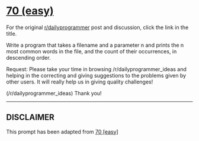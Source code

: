 # [70 (easy)](https://www.reddit.com/r/dailyprogrammer/comments/vsv3g/6292012_challenge_70_easy/)

For the original [r/dailyprogrammer](https://www.reddit.com/r/dailyprogrammer/) post and discussion, click the link in the title.

Write a program that takes a filename and a parameter n and prints the n most common words in the file, and the count of their occurrences, in descending order.

Request: Please take your time in browsing /r/dailyprogrammer_ideas and helping in the correcting and giving suggestions to the problems given by other users. It will really help us in giving quality challenges!

(/r/dailyprogrammer_ideas)
Thank you!


----
## **DISCLAIMER**
This prompt has been adapted from [70 [easy]](https://www.reddit.com/r/dailyprogrammer/comments/vsv3g/6292012_challenge_70_easy/
)
